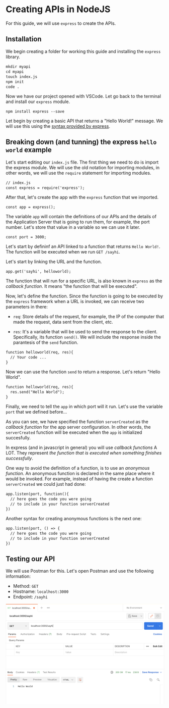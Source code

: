# Creating APIs in NodeJS

For this guide, we will use `express` to create the APIs.

## Installation

We begin creating a folder for working this guide and installing the `express` library.

```
mkdir myapi
cd myapi
touch index.js
npm init
code .
```

Now we have our project opened with VSCode. Let go back to the terminal and install our `express` module.

```
npm install express --save
```

Let begin by creating a basic API that returns a "Hello World!" message. We will use this using the [syntax provided by express](https://expressjs.com/en/starter/hello-world.html).

## Breaking down (and tunning) the express `hello world` example

Let's start editing our `index.js` file. The first thing we need to do is import the express module. We will use the old notation for importing modules, in other words, we will use the `require` statement for importing modules.

```
// index.js
const express = require('express');
```

After that, let's create the app with the `express` function that we imported.

```
const app = express();
```

The variable `app` will contain the definitions of our APIs and the details of the Application Server that is going to run them, for example, the port number. Let's store that value in a variable so we can use it later.

```
const port = 3000;
```

Let's start by defininf an API linked to a function that returns `Hello World!`. The function will be executed when we run `GET /sayhi`.

Let's start by linking the URL and the function.

```
app.get('sayhi', helloworld);
```

The function that will run for a specific URL, is also known in `express` as the *callback function*. It means "the function that will be executed".

Now, let's define the function. Since the function is going to be executed by the `express` framework when a URL is invoked, we can receive two parameters in there:

- `req`: Store details of the request, for example, the IP of the computer that made the request, data sent from the client, etc.

- `res`: It's a variable that will be used to send the response to the client. Specifically, its function `send()`. We will include the response inside the parantesis of the `send` function.

```
function helloworld(req, res){
  // Your code ...
}
```

Now we can use the function `send` to return a response. Let's return "Hello World".

```
function helloworld(req, res){
  res.send("Hello World");
}
```

Finally, we need to tell the `app` in which port will it run. Let's use the variable `port` that we defined before...



As you can see, we have specified the function `serverCreated` as the *callback function* for the app server configuration. In other words, the `serverCreated` function will be executed when the `app` is initialized succesfully.

In express (and in javascript in general) you will use *callback functions* A LOT. They represent *the function that is executed when something finishes successfully*.

One way to avoid the definition of a function, is to use an *anonymous function*. An anonymous function is declared in the same place where it would be invoked. For example, instead of having the create a function `serverCreated` we could just had done:


```
app.listen(port, function(){
  // here goes the code you were going
  // to include in your function serverCreated
})
```

Another syntax for creating anonymous functions is the next one:

```
app.listen(port, () => {
  // here goes the code you were going
  // to include in your function serverCreated
})
```

## Testing our API

We will use Postman for this. Let's open Postman and use the following information:

- Method: `GET`
- Hostname: `localhost:3000`
- Endpoint: `/sayhi`

![](./postman.png)
